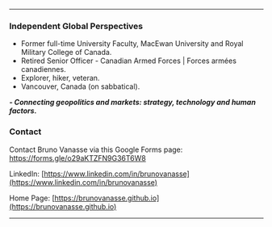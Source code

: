 * * *

### Independent Global Perspectives
* Former full-time University Faculty, MacEwan University and Royal Military College of Canada.
* Retired Senior Officer - Canadian Armed Forces \| Forces armées canadiennes.
* Explorer, hiker, veteran.
* Vancouver, Canada (on sabbatical).

***- Connecting geopolitics and markets: strategy, technology and human factors.***

### Contact 

Contact Bruno Vanasse via this Google Forms page: [https://forms.gle/o29aKTZFN9G36T6W8 ](https://forms.gle/o29aKTZFN9G36T6W8) 

LinkedIn: [https://www.linkedin.com/in/brunovanasse](https://www.linkedin.com/in/brunovanasse)

Home Page: [https://brunovanasse.github.io](https://brunovanasse.github.io)

* * *
